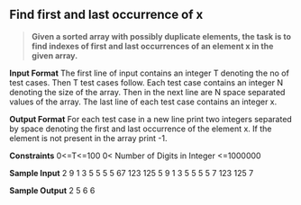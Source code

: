 ## Find first and last occurrence of x
> **Given a sorted array with possibly duplicate elements, the task is to find indexes of first and last occurrences of an element x in the given array.**

**Input Format**
The first line of input contains an integer T denoting the no of test cases. Then T test cases follow. Each test case contains an integer N denoting the size of the array. Then in the next line are N space separated values of the array. The last line of each test case contains an integer x.


**Output Format** 
For each test case in a new line print two integers separated by space denoting the first and last occurrence of the element x. If the element is not present in the array print -1.

**Constraints**
0<=T<=100
0< Number of Digits in Integer <=1000000

**Sample Input**
2
9
1 3 5 5 5 5 67 123 125
5
9
1 3 5 5 5 5 7 123 125
7

**Sample Output**
2 5
6 6 
